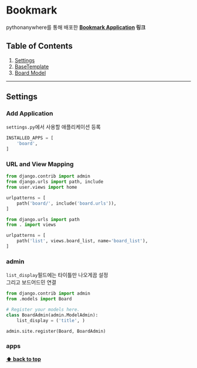 # Bookmark

pythonanywhere를 통해 배포한 
**[Bookmark Application](http://devhaemil.pythonanywhere.com/bookmark/) 링크**

## Table of Contents

  1. [Settings](#Settings)
  1. [BaseTemplate](#BaseTemplate)
  1. [Board Model](#Board-Model)

 

---

## Settings

### Add Application 
`settings.py`에서 사용할 애플리케이션 등록

```python
INSTALLED_APPS = [
    'board',
]
```

### URL and View Mapping

```python
from django.contrib import admin
from django.urls import path, include
from user.views import home

urlpatterns = [
    path('board/', include('board.urls')),
]
```

```python
from django.urls import path
from . import views

urlpatterns = [
    path('list', views.board_list, name='board_list'),
]
```

### admin 

`list_display`필드에는 타이틀만 나오게끔 설정  
그리고 보드어드민 연결

```python
from django.contrib import admin
from .models import Board

# Register your models here.
class BoardAdmin(admin.ModelAdmin):
    list_display = ('title', )

admin.site.register(Board, BoardAdmin) 
```

### apps




**[⬆ back to top](#table-of-contents)**


